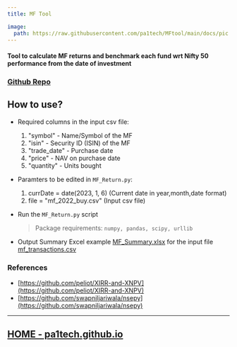 ```yaml
---
title: MF Tool

image:
  path: https://raw.githubusercontent.com/pa1tech/MFtool/main/docs/pic.jpg
---
```

<head>
	<meta property="twitter:card" content="summary" />
	<meta property="twitter:title" content="MF Tool - Pa1Tech" />
	<meta property="twitter:image" content="https://raw.githubusercontent.com/pa1tech/MFtool/main/docs/pic.jpg" />
	<meta property="twitter:site" content="https://pa1tech.github.io/" />	
</head>

#### Tool to calculate MF returns and benchmark each fund wrt Nifty 50 performance from the date of investment
### [Github Repo](https://github.com/pa1tech/MFtool)

## How to use?
* Required columns in the input csv file:
	1. "symbol" - Name/Symbol of the MF
	2. "isin" - Security ID (ISIN) of the MF
	3. "trade_date" - Purchase date
	4. "price" - NAV on purchase date
	5. "quantity" - Units bought
* Paramters to be edited in `MF_Return.py`:
	1. currDate = date(2023, 1, 6) (Current date in year,month,date format)
	2. file = "mf_2022_buy.csv" (Input csv file)

* Run the `MF_Return.py` script
	> Package requirements: `numpy, pandas, scipy, urllib`
* Output Summary Excel example [MF_Summary.xlsx](https://github.com/pa1tech/MFtool/blob/main/MF_Summary.xlsx?raw=true) for the input file [mf_transactions.csv](https://github.com/pa1tech/MFtool/blob/main/mf_transactions.csv)

### References
* [https://github.com/peliot/XIRR-and-XNPV](https://github.com/peliot/XIRR-and-XNPV)
* [https://github.com/swapniljariwala/nsepy](https://github.com/swapniljariwala/nsepy)


***

## [HOME - pa1tech.github.io](https://pa1tech.github.io/)
